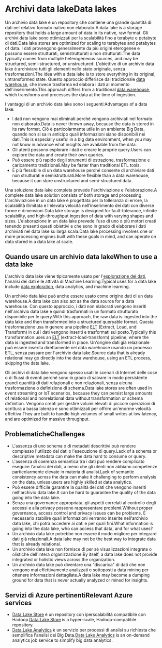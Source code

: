 # <a name="data-lakes"></a><span data-ttu-id="98dd4-101">Archivi data lake</span><span class="sxs-lookup"><span data-stu-id="98dd4-101">Data lakes</span></span>

<span data-ttu-id="98dd4-102">Un archivio data lake è un repository che contiene una grande quantità di dati nel relativo formato nativo non elaborato.</span><span class="sxs-lookup"><span data-stu-id="98dd4-102">A data lake is a storage repository that holds a large amount of data in its native, raw format.</span></span> <span data-ttu-id="98dd4-103">Gli archivi data lake sono ottimizzati per la scalabilità fino a terabyte e petabyte di dati.</span><span class="sxs-lookup"><span data-stu-id="98dd4-103">Data lake stores are optimized for scaling to terabytes and petabytes of data.</span></span> <span data-ttu-id="98dd4-104">I dati provengono generalmente da più origini eterogenee e possono essere strutturati, semistrutturati o non strutturati.</span><span class="sxs-lookup"><span data-stu-id="98dd4-104">The data typically comes from multiple heterogeneous sources, and may be structured, semi-structured, or unstructured.</span></span> <span data-ttu-id="98dd4-105">L'obiettivo di un archivio data lake è archiviare tutti gli elementi nello stato originale, senza trasformazioni.</span><span class="sxs-lookup"><span data-stu-id="98dd4-105">The idea with a data lake is to store everything in its original, untransformed state.</span></span> <span data-ttu-id="98dd4-106">Questo approccio differisce dal tradizionale [data warehouse](../relational-data/data-warehousing.md), che invece trasforma ed elabora i dati al momento dell'inserimento.</span><span class="sxs-lookup"><span data-stu-id="98dd4-106">This approach differs from a traditional [data warehouse](../relational-data/data-warehousing.md), which transforms and processes the data at the time of ingestion.</span></span>

<span data-ttu-id="98dd4-107">I vantaggi di un archivio data lake sono i seguenti:</span><span class="sxs-lookup"><span data-stu-id="98dd4-107">Advantages of a data lake:</span></span>

- <span data-ttu-id="98dd4-108">I dati non vengono mai eliminati perché vengono archiviati nel formato non elaborato.</span><span class="sxs-lookup"><span data-stu-id="98dd4-108">Data is never thrown away, because the data is stored in its raw format.</span></span> <span data-ttu-id="98dd4-109">Ciò è particolarmente utile in un ambiente Big Data, quando non si sa in anticipo quali informazioni siano disponibili nei dati.</span><span class="sxs-lookup"><span data-stu-id="98dd4-109">This is especially useful in a big data environment, when you may not know in advance what insights are available from the data.</span></span>
- <span data-ttu-id="98dd4-110">Gli utenti possono esplorare i dati e creare le proprie query.</span><span class="sxs-lookup"><span data-stu-id="98dd4-110">Users can explore the data and create their own queries.</span></span>
- <span data-ttu-id="98dd4-111">Può essere più rapido degli strumenti di estrazione, trasformazione e caricamento tradizionali.</span><span class="sxs-lookup"><span data-stu-id="98dd4-111">May be faster than traditional ETL tools.</span></span>
- <span data-ttu-id="98dd4-112">È più flessibile di un data warehouse perché consente di archiviare dati non strutturati e semistrutturati.</span><span class="sxs-lookup"><span data-stu-id="98dd4-112">More flexible than a data warehouse, because it can store unstructured and semi-structured data.</span></span> 

<span data-ttu-id="98dd4-113">Una soluzione data lake completa prevede l'archiviazione e l'elaborazione.</span><span class="sxs-lookup"><span data-stu-id="98dd4-113">A complete data lake solution consists of both storage and processing.</span></span> <span data-ttu-id="98dd4-114">L'archiviazione in un data lake è progettata per la tolleranza di errore, la scalabilità illimitata e l'elevata velocità nell'inserimento dei dati con diverse forme e dimensioni.</span><span class="sxs-lookup"><span data-stu-id="98dd4-114">Data lake storage is designed for fault-tolerance, infinite scalability, and high-throughput ingestion of data with varying shapes and sizes.</span></span> <span data-ttu-id="98dd4-115">L'elaborazione in un data lake prevede l'uso di uno o più motori creati tenendo presenti questi obiettivi e che sono in grado di elaborare i dati archiviati nel data lake su larga scala.</span><span class="sxs-lookup"><span data-stu-id="98dd4-115">Data lake processing involves one or more processing engines built with these goals in mind, and can operate on data stored in a data lake at scale.</span></span>

## <a name="when-to-use-a-data-lake"></a><span data-ttu-id="98dd4-116">Quando usare un archivio data lake</span><span class="sxs-lookup"><span data-stu-id="98dd4-116">When to use a data lake</span></span>

<span data-ttu-id="98dd4-117">L'archivio data lake viene tipicamente usato per l'[esplorazione dei dati](./interactive-data-exploration.md), l'analisi dei dati e le attività di Machine Learning.</span><span class="sxs-lookup"><span data-stu-id="98dd4-117">Typical uses for a data lake include [data exploration](./interactive-data-exploration.md), data analytics, and machine learning.</span></span> 

<span data-ttu-id="98dd4-118">Un archivio data lake può anche essere usato come origine dati di un data warehouse.</span><span class="sxs-lookup"><span data-stu-id="98dd4-118">A data lake can also act as the data source for a data warehouse.</span></span> <span data-ttu-id="98dd4-119">Con questo approccio, i dati non elaborati vengono inseriti nell'archivio data lake e quindi trasformati in un formato strutturato disponibile per le query.</span><span class="sxs-lookup"><span data-stu-id="98dd4-119">With this approach, the raw data is ingested into the data lake and then transformed into a structured queryable format.</span></span> <span data-ttu-id="98dd4-120">Questa trasformazione usa in genere una pipeline [ELT](../relational-data/etl.md#extract-load-and-transform-elt) (Extract, Load, and Transform) in cui i dati vengono inseriti e trasformati sul posto.</span><span class="sxs-lookup"><span data-stu-id="98dd4-120">Typically this transformation uses an [ELT](../relational-data/etl.md#extract-load-and-transform-elt) (extract-load-transform) pipeline, where the data is ingested and transformed in place.</span></span> <span data-ttu-id="98dd4-121">Un'origine dati già relazionale può essere inserita direttamente nel data warehouse usando un processo ETL, senza passare per l'archivio data lake.</span><span class="sxs-lookup"><span data-stu-id="98dd4-121">Source data that is already relational may go directly into the data warehouse, using an ETL process, skipping the data lake.</span></span>

<span data-ttu-id="98dd4-122">Gli archivi di data lake vengono spesso usati in scenari di Internet delle cose o di flussi di eventi perché sono in grado di salvare in modo persistente grandi quantità di dati relazionali e non relazionali, senza alcuna trasformazione o definizione di schema.</span><span class="sxs-lookup"><span data-stu-id="98dd4-122">Data lake stores are often used in event streaming or IoT scenarios, because they can persist large amounts of relational and nonrelational data without transformation or schema definition.</span></span> <span data-ttu-id="98dd4-123">Vengono creati per gestire volumi elevati di piccole operazioni di scrittura a bassa latenza e sono ottimizzati per offrire un'enorme velocità effettiva.</span><span class="sxs-lookup"><span data-stu-id="98dd4-123">They are built to handle high volumes of small writes at low latency, and are optimized for massive throughput.</span></span>

## <a name="challenges"></a><span data-ttu-id="98dd4-124">Problematiche</span><span class="sxs-lookup"><span data-stu-id="98dd4-124">Challenges</span></span>

- <span data-ttu-id="98dd4-125">L'assenza di uno schema o di metadati descrittivi può rendere complesso l'utilizzo dei dati o l'esecuzione di query.</span><span class="sxs-lookup"><span data-stu-id="98dd4-125">Lack of a schema or descriptive metadata can make the data hard to consume or query.</span></span>
- <span data-ttu-id="98dd4-126">L'assenza di coerenza semantica tra i dati può rendere complicato eseguire l'analisi dei dati, a meno che gli utenti non abbiano competenze particolarmente elevate in materia di analisi.</span><span class="sxs-lookup"><span data-stu-id="98dd4-126">Lack of semantic consistency across the data can make it challenging to perform analysis on the data, unless users are highly skilled at data analytics.</span></span>
- <span data-ttu-id="98dd4-127">Può essere difficile garantire la qualità dei dati che vengono inseriti nell'archivio data lake.</span><span class="sxs-lookup"><span data-stu-id="98dd4-127">It can be hard to guarantee the quality of the data going into the data lake.</span></span> 
- <span data-ttu-id="98dd4-128">Senza una governance appropriata, gli aspetti correlati al controllo degli accessi e alla privacy possono rappresentare problemi.</span><span class="sxs-lookup"><span data-stu-id="98dd4-128">Without proper governance, access control and privacy issues can be problems.</span></span> <span data-ttu-id="98dd4-129">È necessario stabilire quali informazioni verranno inserite nell'archivio data lake, chi potrà accedere ai dati e per quali fini.</span><span class="sxs-lookup"><span data-stu-id="98dd4-129">What information is going into the data lake, who can access that data, and for what uses?</span></span>
- <span data-ttu-id="98dd4-130">Un archivio data lake potrebbe non essere il modo migliore per integrare dati già relazionali.</span><span class="sxs-lookup"><span data-stu-id="98dd4-130">A data lake may not be the best way to integrate data that is already relational.</span></span>
- <span data-ttu-id="98dd4-131">Un archivio data lake non fornisce di per sé visualizzazioni integrate o olistiche dell'intera organizzazione.</span><span class="sxs-lookup"><span data-stu-id="98dd4-131">By itself, a data lake does not provide integrated or holistic views across the organization.</span></span> 
- <span data-ttu-id="98dd4-132">Un archivio data lake può diventare una "discarica" di dati che non vengono mai effettivamente analizzati o sottoposti a data mining per ottenere informazioni dettagliate.</span><span class="sxs-lookup"><span data-stu-id="98dd4-132">A data lake may become a dumping ground for data that is never actually analyzed or mined for insights.</span></span>

## <a name="relevant-azure-services"></a><span data-ttu-id="98dd4-133">Servizi di Azure pertinenti</span><span class="sxs-lookup"><span data-stu-id="98dd4-133">Relevant Azure services</span></span>

- <span data-ttu-id="98dd4-134">[Data Lake Store](/azure/data-lake-store/) è un repository con iperscalabilità compatibile con Hadoop.</span><span class="sxs-lookup"><span data-stu-id="98dd4-134">[Data Lake Store](/azure/data-lake-store/) is a hyper-scale, Hadoop-compatible repository.</span></span>
- <span data-ttu-id="98dd4-135">[Data Lake Analytics](/azure/data-lake-analytics/) è un servizio per processi di analisi su richiesta che semplifica l'analisi dei Big Data.</span><span class="sxs-lookup"><span data-stu-id="98dd4-135">[Data Lake Analytics](/azure/data-lake-analytics/) is an on-demand analytics job service to simplify big data analytics.</span></span>

